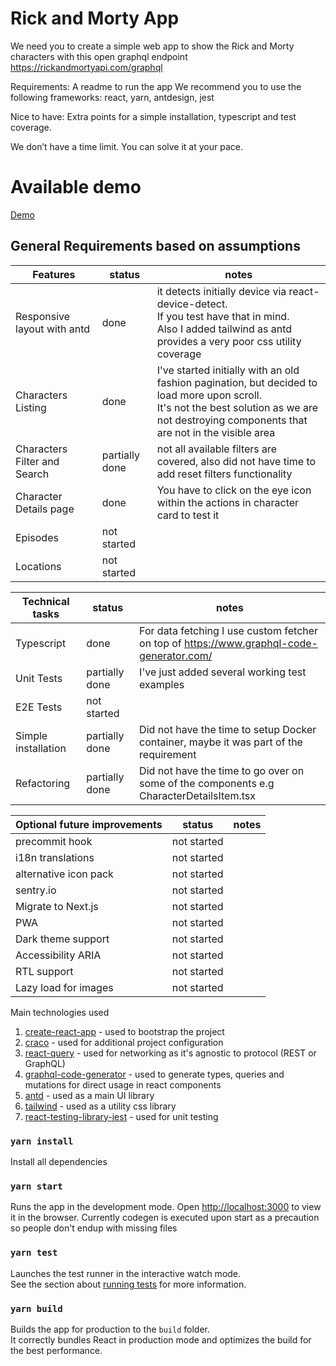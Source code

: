# Rick and Morty App
We need you to create a simple web app to show the Rick and Morty characters with this open graphql endpoint https://rickandmortyapi.com/graphql

Requirements:
A readme to run the app
We recommend you to use the following frameworks: react, yarn, antdesign, jest

Nice to have:
Extra points for a simple installation, typescript and test coverage.

We don’t have a time limit. You can solve it at your pace.

# Available demo
[Demo](https://candid-marigold-2e798b.netlify.app/)

## General Requirements based on assumptions

| Features                     | status         | notes                                                                                                                                                                                             |
|------------------------------|----------------|---------------------------------------------------------------------------------------------------------------------------------------------------------------------------------------------------|
| Responsive layout with antd  | done           | it detects initially device via react-device-detect.<br/> If you test have that in mind. <br/>Also I added tailwind as antd provides a very poor css utility coverage                             |
| Characters Listing           | done           | I've started initially with an old fashion pagination, but decided to load more upon scroll.<br/> It's not the best solution as we are not destroying components that are not in the visible area |
| Characters Filter and Search | partially done | not all available filters are covered, also did not have time to add reset filters functionality                                                                                                  |
| Character Details page       | done           | You have to click on the eye icon within the actions in character card to test it                                                                                                                 |
| Episodes                     | not started    |                                                                                                                                                                                                   |
| Locations                    | not started       |                                                                                                                                                                                                   |


| Technical tasks     | status         | notes                                                                                    |
|---------------------|----------------|------------------------------------------------------------------------------------------|
| Typescript          | done           | For data fetching I use custom fetcher on top of https://www.graphql-code-generator.com/ |
| Unit Tests          | partially done | I've just added several working test examples                                            |
| E2E Tests           | not started       |                                                                                          |
| Simple installation | partially done | Did not have the time to setup Docker container, maybe it was part of the requirement    |
| Refactoring         | partially done | Did not have the time to go over on some of the components e.g CharacterDetailsItem.tsx  |


| Optional future improvements | status | notes                                                                               |
|------------------------------|--------|-------------------------------------------------------------------------------------|
| precommit hook               | not started      | |
| i18n translations            | not started      |                                        |
| alternative icon pack        | not started      |        |
| sentry.io                    | not started      |                                        |
| Migrate to Next.js           | not started      |                                                                                     |
| PWA                          | not started      |                                                                                     |
| Dark theme support           | not started      |                                                                                     |
| Accessibility ARIA           | not started      |                                                                                     |
| RTL support                  | not started      |                                                                                     |
| Lazy load for images         | not started      |                                                                                     |


Main technologies used

1. [create-react-app](https://reactjs.org/docs/create-a-new-react-app.html) - used to bootstrap the project
2. [craco](https://github.com/gsoft-inc/craco) - used for additional project configuration
3. [react-query](https://react-query.tanstack.com/) - used for networking as it's agnostic to protocol (REST or GraphQL)
4. [graphql-code-generator](https://www.graphql-code-generator.com/) - used to generate types, queries and mutations for direct usage in react components
5. [antd](https://ant.design/docs/react/introduce) - used as a main UI library
6. [tailwind](https://tailwindcss.com/) - used as a utility css library
7. [react-testing-library-jest](https://testing-library.com/docs/react-testing-library/intro/) - used for unit testing


### `yarn install`

Install all dependencies

### `yarn start`

Runs the app in the development mode.
Open [http://localhost:3000](http://localhost:3000) to view it in the browser.
Currently codegen is executed upon start as a precaution so people don't endup with missing files

### `yarn test`

Launches the test runner in the interactive watch mode.\
See the section about [running tests](https://facebook.github.io/create-react-app/docs/running-tests) for more information.

### `yarn build`

Builds the app for production to the `build` folder.\
It correctly bundles React in production mode and optimizes the build for the best performance.
